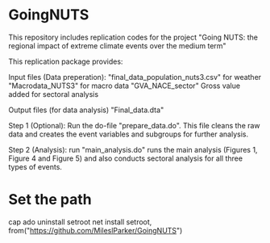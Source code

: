 # GoingNUTS

This repository includes replication codes for the project "Going NUTS: the regional impact of extreme climate events over the medium term"

This replication package provides:

Input files (Data preperation): 
             "final_data_population_nuts3.csv" for weather 
             "Macrodata_NUTS3"  for macro data
             "GVA_NACE_sector"  Gross value added for sectoral analysis


Output files (for data analysis)
              "Final_data.dta" 



Step 1 (Optional): Run the do-file "prepare_data.do". This file cleans the raw data and creates the event variables and subgroups for further analysis.

Step 2 (Analysis): run "main_analysis.do" runs the main analysis (Figures 1, Figure 4 and Figure 5)
       and also conducts sectoral analysis for all three types of events. 

# Set the path
cap ado uninstall setroot
net install setroot, from("https://github.com/MileslParker/GoingNUTS")

